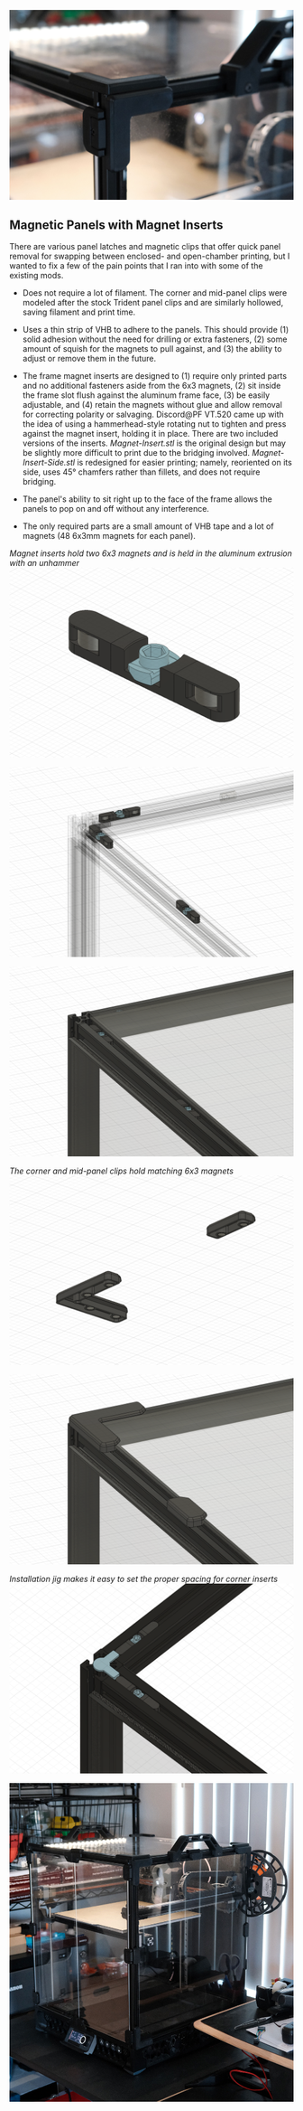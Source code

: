 ![Magnetic Panels with Magnet Inserts](Images/magnetic-panel-and-inserts-0-installed-2.jpg)

## Magnetic Panels with Magnet Inserts

There are various panel latches and magnetic clips that offer quick panel removal for swapping between enclosed- and open-chamber printing, but I wanted to fix a few of the pain points that I ran into with some of the existing mods.

* Does not require a lot of filament. The corner and mid-panel clips were modeled after the stock Trident panel clips and are similarly hollowed, saving filament and print time.

* Uses a thin strip of VHB to adhere to the panels. This should provide (1) solid adhesion without the need for drilling or extra fasteners, (2) some amount of squish for the magnets to pull against, and (3) the ability to adjust or remove them in the future.

* The frame magnet inserts are designed to (1) require only printed parts and no additional fasteners aside from the 6x3 magnets, (2) sit inside the frame slot flush against the aluminum frame face, (3) be easily adjustable, and (4) retain the magnets without glue and allow removal for correcting polarity or salvaging. Discord@PF VT.520 came up with the idea of using a hammerhead-style rotating nut to tighten and press against the magnet insert, holding it in place. There are two included versions of the inserts. *Magnet-Insert.stl* is the original design but may be slightly more difficult to print due to the bridging involved. *Magnet-Insert-Side.stl* is redesigned for easier printing; namely, reoriented on its side, uses 45° chamfers rather than fillets, and does not require bridging.

* The panel's ability to sit right up to the face of the frame allows the panels to pop on and off without any interference.

* The only required parts are a small amount of VHB tape and a lot of magnets (48 6x3mm magnets for each panel).

*Magnet inserts hold two 6x3 magnets and is held in the aluminum extrusion with an unhammer*
![Magnetic Panels with Magnet Inserts](Images/magnetic-panel-and-inserts-1-magnet-insert.png)

![Magnetic Panels with Magnet Inserts](Images/magnetic-panel-and-inserts-2-inserts-in-frame-1.png)

![Magnetic Panels with Magnet Inserts](Images/magnetic-panel-and-inserts-3-inserts-in-frame-2.png)

*The corner and mid-panel clips hold matching 6x3 magnets*
![Magnetic Panels with Magnet Inserts](Images/magnetic-panel-and-inserts-4-clips-underside.png)

![Magnetic Panels with Magnet Inserts](Images/magnetic-panel-and-inserts-5-full-install.png)

*Installation jig makes it easy to set the proper spacing for corner inserts*
![Magnetic Panels with Magnet Inserts](Images/magnetic-panel-and-inserts-6-jig.png)

![Magnetic Panels with Magnet Inserts](Images/magnetic-panel-and-inserts-0-installed-1.jpg)
